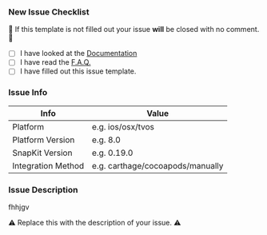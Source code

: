 ### New Issue Checklist

🚫 If this template is not filled out your issue **will** be closed with no comment. 🚫

* [ ] I have looked at the [Documentation](http://snapkit.io/docs)
* [ ] I have read the [F.A.Q.](http://snapkit.io/faq)
* [ ] I have filled out this issue template.

### Issue Info

 Info                    | Value                               |
-------------------------|-------------------------------------|
 Platform                | e.g. ios/osx/tvos
 Platform Version        | e.g. 8.0
 SnapKit Version         | e.g. 0.19.0
 Integration Method      | e.g. carthage/cocoapods/manually
 

### Issue Description

fhhjgv

⚠️ Replace this with the description of your issue. ⚠️ 
